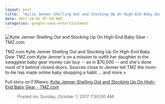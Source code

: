 ```yaml
---
layout: post
title:  "Kylie Jenner Shelling Out and Stocking Up On High-End Baby Gear - TMZ.com"
date: 2017-10-01 07:50:00Z
categories: google-news-entertaintment
---
```


![Kylie Jenner Shelling Out and Stocking Up On High-End Baby Gear - TMZ.com](https://media.tmz.com/2017/09/29/0929-kylie-jenner-shopping-spree-fun-art-tmz-getty-03-1200x630.jpg)

TMZ.com Kylie Jenner Shelling Out and Stocking Up On High-End Baby Gear TMZ.com Kylie Jenner's on a mission to outfit her daughter in the swaggiest baby gear money can buy -- as in $70,000 -- and she's done most of it behind closed doors. Sources close to Jenner tell TMZ the mom-to-be has made online baby shopping a habit ... and more »


Full story on F3News: [Kylie Jenner Shelling Out and Stocking Up On High-End Baby Gear - TMZ.com](http://www.f3nws.com/n/qsGTR)

> Posted on: Sunday, October 1, 2017 7:50:00 AM
